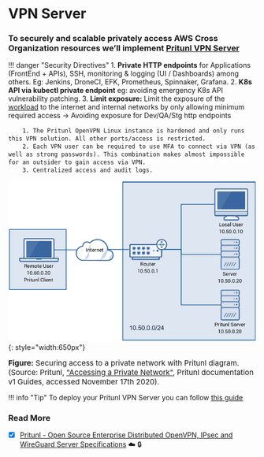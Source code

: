 # VPN Server

### To securely and scalable privately access AWS Cross Organization resources we’ll implement [Pritunl VPN Server](https://pritunl.com/)

!!! danger "Security Directives"
    1. **Private HTTP endpoints** for Applications (FrontEnd + APIs), SSH, monitoring & logging (UI / Dashboards) among others. Eg: Jenkins, DroneCI, EFK, Prometheus, Spinnaker, Grafana.
    2. **K8s API via kubectl private endpoint** eg: avoiding emergency K8s API vulnerability patching. 
    3. **Limit exposure:** Limit the exposure of the
    [workload](https://wa.aws.amazon.com/wat.concept.workload.en.html) to the internet and internal
    networks by only allowing minimum required access -> Avoiding exposure for Dev/QA/Stg http
    endpoints
    
        1. The Pritunl OpenVPN Linux instance is hardened and only runs this VPN solution. All other ports/access is restricted.
        2. Each VPN user can be required to use MFA to connect via VPN (as well as strong passwords). This combination makes almost impossible for an outsider to gain access via VPN.
        3. Centralized access and audit logs.
   
![leverage-vpn](/assets/images/diagrams/ref-architecture-vpn.png "Leverage"){: style="width:650px"}
<figcaption style="font-size:15px">
<b>Figure:</b> Securing access to a private network with Pritunl diagram.
(Source: Pritunl, 
<a href="https://docs.pritunl.com/docs/accessing-a-private-network">
"Accessing a Private Network"</a>,
Pritunl documentation v1 Guides, accessed November 17th 2020).
</figcaption>

!!! info "Tip"
    To deploy your Pritunl VPN Server you can follow [this guide](../../../cookbooks/VPN-server/index.md)

### Read More
- [x] [Pritunl - Open Source Enterprise Distributed OpenVPN, IPsec and WireGuard Server Specifications](https://drive.google.com/file/d/1piF0pZSTwcV4oHTIh_VsqZzEWTK5_zlv/view?usp=sharing) :cloud: :lock:
